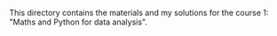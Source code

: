 This directory contains the materials and my solutions for the course 1: "Maths and Python for data analysis".
